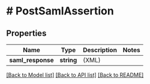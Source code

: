 # # PostSamlAssertion

## Properties

Name | Type | Description | Notes
------------ | ------------- | ------------- | -------------
**saml_response** | **string** | (XML) | 

[[Back to Model list]](../../README.md#documentation-for-models) [[Back to API list]](../../README.md#documentation-for-api-endpoints) [[Back to README]](../../README.md)


